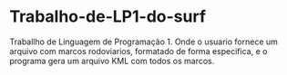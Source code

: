 # Trabalho-de-LP1-do-surf
Traballho de Linguagem de Programação 1. 
Onde o usuario fornece um arquivo com marcos rodoviarios, formatado de forma especifica, e o programa gera um arquivo KML com todos os marcos. 
